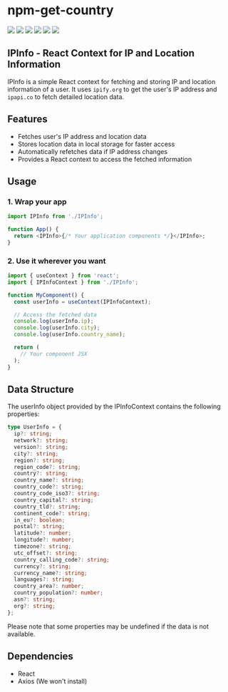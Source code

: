# npm-get-country

<p>
<img src="https://img.shields.io/pypi/wheel/pip?color=green&label=es6"/>
<img src="https://img.shields.io/pypi/wheel/pip?color=green&label=React"/>

<img src="https://img.shields.io/bundlephobia/min/ip-info-react/0.0.2"/>
<img src="https://img.shields.io/bundlephobia/minzip/ip-info-react"/>
<img src="https://img.shields.io/npm/v/ip-info-react"/>

<img src="https://img.shields.io/twitter/follow/IGrowNeo?style=social"/>

</p>

## IPInfo - React Context for IP and Location Information

IPInfo is a simple React context for fetching and storing IP and location information of a user. It uses `ipify.org` to get the user's IP address and `ipapi.co` to fetch detailed location data.

## Features

- Fetches user's IP address and location data
- Stores location data in local storage for faster access
- Automatically refetches data if IP address changes
- Provides a React context to access the fetched information

## Usage

### 1. Wrap your app

```ts
import IPInfo from './IPInfo';

function App() {
  return <IPInfo>{/* Your application components */}</IPInfo>;
}
```

### 2. Use it wherever you want

```ts
import { useContext } from 'react';
import { IPInfoContext } from './IPInfo';

function MyComponent() {
  const userInfo = useContext(IPInfoContext);

  // Access the fetched data
  console.log(userInfo.ip);
  console.log(userInfo.city);
  console.log(userInfo.country_name);

  return (
    // Your component JSX
  );
}
```

## Data Structure

The userInfo object provided by the IPInfoContext contains the following properties:

```ts
type UserInfo = {
  ip?: string;
  network?: string;
  version?: string;
  city?: string;
  region?: string;
  region_code?: string;
  country?: string;
  country_name?: string;
  country_code?: string;
  country_code_iso3?: string;
  country_capital?: string;
  country_tld?: string;
  continent_code?: string;
  in_eu?: boolean;
  postal?: string;
  latitude?: number;
  longitude?: number;
  timezone?: string;
  utc_offset?: string;
  country_calling_code?: string;
  currency?: string;
  currency_name?: string;
  languages?: string;
  country_area?: number;
  country_population?: number;
  asn?: string;
  org?: string;
};
```

Please note that some properties may be undefined if the data is not available.

## Dependencies

- React
- Axios (We won't install)
